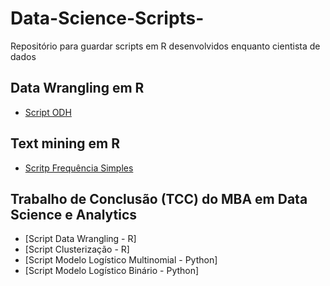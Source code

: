 # Data-Science-Scripts-
Repositório para guardar scripts em R desenvolvidos enquanto cientista de dados

## Data Wrangling em R

- [Script ODH](anexos/ouvidoria_v3.R)

## Text mining em R 

- [Scritp Frequência Simples](anexos/Script_CCLGBTI.R)

## Trabalho de Conclusão (TCC) do MBA em Data Science e Analytics

- [Script Data Wrangling - R]
- [Script Clusterização - R]
- [Script Modelo Logístico Multinomial - Python]
- [Script Modelo Logístico Binário - Python]
